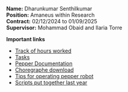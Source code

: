 **Name:** Dharunkumar Senthilkumar  
**Position:** Amaneus within Research  
**Contract:** 02/12/2024 to 01/09/2025  
**Supervisor:** Mohammad Obaid and Ilaria Torre  

**Important links**
- [Track of hours worked](https://docs.google.com/spreadsheets/d/1C0Kd1SOetn8jI25BcTjdE50et2n8ZGj_UXqiCZhcxL4/edit?gid=0#gid=0)
- [Tasks](https://docs.google.com/spreadsheets/d/1iAmgyB54EfzorfaWhEhtZNnE2RbHTxVGqv-ixY5Jg40/edit?usp=sharing)
- [Pepper Documentation](http://doc.aldebaran.com/2-4/home_pepper.html)
- [Choregraphe download](https://www.aldebaran.com/en/support/nao-6/downloads-softwares)
- [Tips for operating pepper robot](https://docs.google.com/document/d/1MynBVZmqCWqIwQ_w5aU5E7giC-ntxYUUJDfNpHRQ4MI/edit?usp=sharing)
- [Scripts put together last year](https://drive.google.com/drive/folders/1O8ZfYgEOGoVL9HCtFLH7XAZz9CRnFjlt?usp=sharing)
